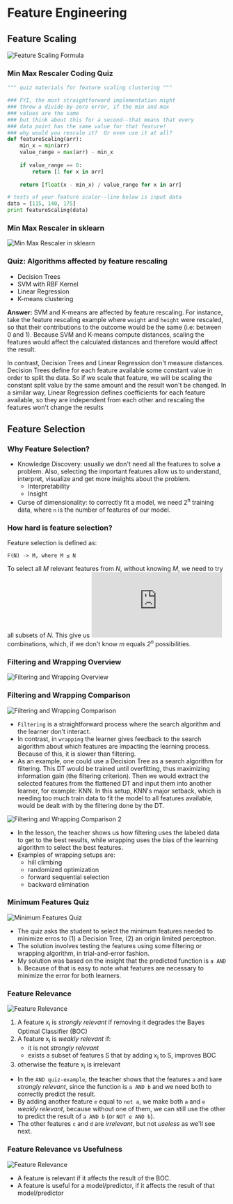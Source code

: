 # Feature Engineering

## Feature Scaling

![Feature Scaling Formula](images/feature-scaling.png)

### Min Max Rescaler Coding Quiz

```python
""" quiz materials for feature scaling clustering """

### FYI, the most straightforward implementation might 
### throw a divide-by-zero error, if the min and max
### values are the same
### but think about this for a second--that means that every
### data point has the same value for that feature!  
### why would you rescale it?  Or even use it at all?
def featureScaling(arr):
    min_x = min(arr)
    value_range = max(arr) - min_x
    
    if value_range == 0:
        return [1 for x in arr]
    
    return [float(x - min_x) / value_range for x in arr]

# tests of your feature scaler--line below is input data
data = [115, 140, 175]
print featureScaling(data)

```

### Min Max Rescaler in sklearn

![Min Max Rescaler in sklearn](images/min-max-rescaler-sklearn.png)

### Quiz: Algorithms affected by feature rescaling

- Decision Trees
- SVM with RBF Kernel
- Linear Regression
- K-means clustering

**Answer:** SVM and K-means are affected by feature rescaling. For instance, take the feature rescaling example where `weight` and `height` were rescaled, so that their contributions to the outcome would be the same (i.e: between 0 and 1). Because SVM and K-means compute distances, scaling the features would affect the calculated distances and therefore would affect the result.

In contrast, Decision Trees and Linear Regression don't measure distances. Decision Trees define for each feature available some constant value in order to split the data. So if we scale that feature, we will be scaling the constant split value by the same amount and the result won't be changed. In a similar way, Linear Regression defines coefficients for each feature available, so they are independent from each other and rescaling the features won't change the results 

## Feature Selection

### Why Feature Selection?

- Knowledge Discovery: usually we don't need all the features to solve a problem. Also, selecting the important features allow us to understand, interpret, visualize and get more insights about the problem.
    - Interpretability
    - Insight
- Curse of dimensionality: to correctly fit a model, we need 2<sup>n</sup> training data, where `n` is the number of features of our model.

### How hard is feature selection?

Feature selection is defined as:
    
    F(N) -> M, where M ≤ N

To select all *M* relevant features from *N*, without knowing *M*, we need to try all subsets of *N*. This give us ![n choose m](http://latex.codecogs.com/gif.latex?%7Bn%20%5Cchoose%20m%7D) combinations, which, if we don't know *m* equals *2<sup>n</sup>* possibilities.

### Filtering and Wrapping Overview

![Filtering and Wrapping Overview](images/filtering-wrapping.png)

### Filtering and Wrapping Comparison

![Filtering and Wrapping Comparison](images/filtering-wrapping-comparison.png)

- `Filtering` is a straightforward process where the search algorithm and the learner don't interact.
- In contrast, in `wrapping` the learner gives feedback to the search algorithm about which features are impacting the learning process. Because of this, it is slower than filtering.
- As an example, one could use a Decision Tree as a search algorithm for filtering. This DT would be trained until overfitting, thus maximizing information gain (the filtering criterion). Then we would extract the selected features from the flattened DT and input them into another learner, for example: KNN. In this setup, KNN's major setback, which is needing too much train data to fit the model to all features available, would be dealt with by the filtering done by the DT.

![Filtering and Wrapping Comparison 2](images/filtering-wrapping-comparison-2.png)

- In the lesson, the teacher shows us how filtering uses the labeled data to get to the best results, while wrapping uses the bias of the learning algorithm to select the best features.
- Examples of wrapping setups are:
    - hill climbing
    - randomized optimization
    - forward sequential selection
    - backward elimination

### Minimum Features Quiz

![Minimum Features Quiz](images/minimum-features-quiz.png)

- The quiz asks the student to select the minimum features needed to minimize erros to (1) a Decision Tree, (2) an origin limited perceptron.
- The solution involves testing the features using some filtering or wrapping algorithm, in trial-and-error fashion.
- My solution was based on the insight that the predicted function is `a AND b`. Because of that is easy to note what features are necessary to minimize the error for both learners. 

### Feature Relevance

![Feature Relevance](images/relevance.png)

1. A feature x<sub>i</sub> is *strongly relevant* if removing it degrades the Bayes Optimal Classifier (BOC)
2. A feature x<sub>i</sub> is *weakly relevant* if:
    - it is not *strongly relevant*
    - exists a subset of features S that by adding x<sub>i</sub> to S, improves BOC
3. otherwise the feature x<sub>i</sub> is irrelevant

- In the `AND quiz-example`, the teacher shows that the features `a` and `b`are *strongly relevant*, since the function is `a AND b` and we need both to correctly predict the result.
- By adding another feature `e` equal to `not a`, we make both `a` and `e` *weakly relevant*, because without one of them, we can still use the other to predict the result of `a AND b` (or `NOT e AND b`).
- The other features `c` and `d` are *irrelevant*, but not *useless* as we'll see next. 

### Feature Relevance vs Usefulness

![Feature Relevance](images/relevance-vs-usefulness.png)

- A feature is relevant if it affects the result of the BOC.
- A feature is useful for a model/predictor, if it affects the result of that model/predictor
